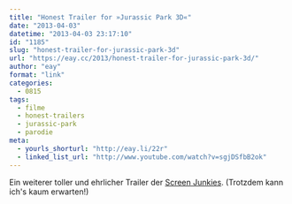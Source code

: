 ```yaml
---
title: "Honest Trailer for »Jurassic Park 3D«"
date: "2013-04-03"
datetime: "2013-04-03 23:17:10"
id: "1185"
slug: "honest-trailer-for-jurassic-park-3d"
url: "https://eay.cc/2013/honest-trailer-for-jurassic-park-3d/"
author: "eay"
format: "link"
categories:
  - 0815
tags:
  - filme
  - honest-trailers
  - jurassic-park
  - parodie
meta:
  - yourls_shorturl: "http://eay.li/22r"
  - linked_list_url: "http://www.youtube.com/watch?v=sgjDSfbB2ok"
---
```


Ein weiterer toller und ehrlicher Trailer der [Screen Junkies](http://www.screenjunkies.com/tag/honest-trailer/). (Trotzdem kann ich's kaum erwarten!)
